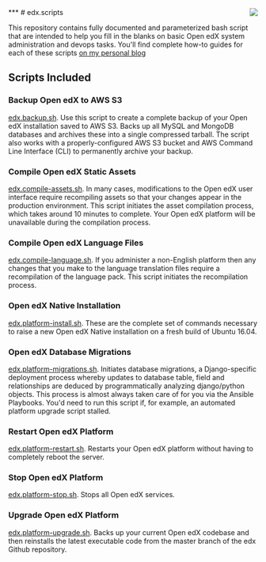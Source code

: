 <img align="right" src="https://github.com/lpm0073/edx.scripts/blob/master/img/open-edx-logo.png">
***
# edx.scripts

This repository contains fully documented and parameterized bash script that are intended to help you fill in the blanks on basic Open edX system administration and devops tasks. You'll find complete how-to guides for each of these scripts [on my personal blog](https://blog.lawrencemcdaniel.com/)

## Scripts Included

### Backup Open edX to AWS S3
[edx.backup.sh](https://github.com/lpm0073/edx.scripts/blob/master/edx.backup.sh). Use this script to create a complete backup of your Open edX installation saved to AWS S3. Backs up all MySQL and MongoDB databases and archives these into a single compressed tarball. The script also works with a properly-configured AWS S3 bucket and AWS Command Line Interface (CLI) to permanently archive your backup.

### Compile Open edX Static Assets
[edx.compile-assets.sh](https://github.com/lpm0073/edx.scripts/blob/master/edx.compile-assets.sh). In many cases, modifications to the Open edX user interface require recompiling assets so that your changes appear in the production environment. This script initiates the asset compilation process, which takes around 10 minutes to complete. Your Open edX platform will be unavailable during the compilation process.

### Compile Open edX Language Files
[edx.compile-language.sh](https://github.com/lpm0073/edx.scripts/blob/master/edx.compile-language.sh). If you administer a non-English platform then any changes that you make to the language translation
files require a recompilation of the language pack. This script initiates the recompilation process.

### Open edX Native Installation
[edx.platform-install.sh](https://github.com/lpm0073/edx.scripts/blob/master/edx.platform-install.sh). These are the complete set of commands necessary to raise a new Open edX Native installation
on a fresh build of Ubuntu 16.04.

### Open edX Database Migrations
[edx.platform-migrations.sh](https://github.com/lpm0073/edx.scripts/blob/master/edx.platform-migrations.sh). Initiates database migrations, a Django-specific deployment process whereby updates to database table, field and relationships are deduced by programmatically analyzing django/python objects. This process is almost always taken care of for you via the Ansible Playbooks. You'd need to run this script if, for example, an automated platform upgrade script stalled.

### Restart Open edX Platform
[edx.platform-restart.sh](https://github.com/lpm0073/edx.scripts/blob/master/edx.platform-restart.sh). Restarts your Open edX platform without having to completely reboot the server.

### Stop Open edX Platform
[edx.platform-stop.sh](https://github.com/lpm0073/edx.scripts/blob/master/edx.platform-stop.sh). Stops all Open edX services.

### Upgrade Open edX Platform
[edx.platform-upgrade.sh](https://github.com/lpm0073/edx.scripts/blob/master/edx.platform-upgrade.sh). Backs up your current Open edX codebase and then reinstalls the latest executable code from the master branch of the edx Github repository.

